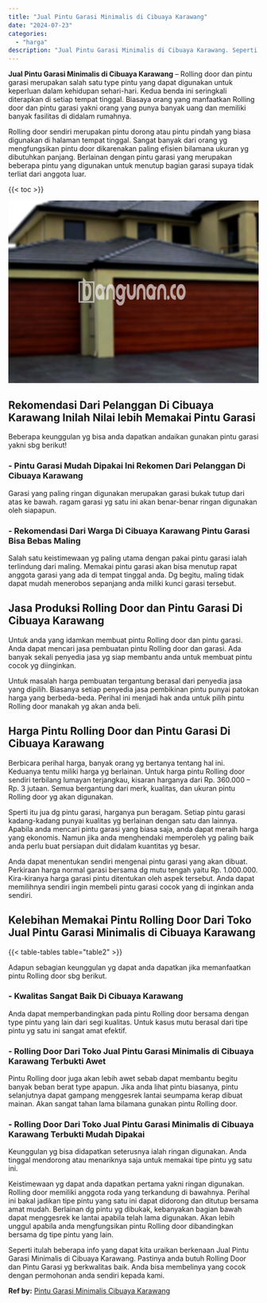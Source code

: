 ```yaml
---
title: "Jual Pintu Garasi Minimalis di Cibuaya Karawang"
date: "2024-07-23"
categories: 
  - "harga"
description: "Jual Pintu Garasi Minimalis di Cibuaya Karawang. Seperti itulah beberapa info yang dapat kita uraikan berkenaan Jual Pintu Garasi Minimalis di Cibuaya Karawa..."
---
```


**Jual Pintu Garasi Minimalis di Cibuaya Karawang** – Rolling door dan pintu garasi merupakan salah satu type pintu yang dapat digunakan untuk keperluan dalam kehidupan sehari-hari. Kedua benda ini seringkali diterapkan di setiap tempat tinggal. Biasaya orang yang manfaatkan Rolling door dan pintu garasi yakni orang yang punya banyak uang dan memiliki banyak fasilitas di didalam rumahnya.

Rolling door sendiri merupakan pintu dorong atau pintu pindah yang biasa digunakan di halaman tempat tinggal. Sangat banyak dari orang yg mengfungsikan pintu door dikarenakan paling efisien bilamana ukuran yg dibutuhkan panjang. Berlainan dengan pintu garasi yang merupakan beberapa pintu yang digunakan untuk menutup bagian garasi supaya tidak terliat dari anggota luar.

{{< toc >}}

![Jual Pintu Garasi Minimalis di Cibuaya Karawang](/images/pintu-garasi-34.png)

## Rekomendasi Dari Pelanggan Di Cibuaya Karawang Inilah Nilai lebih Memakai Pintu Garasi

Beberapa keunggulan yg bisa anda dapatkan andaikan gunakan pintu garasi yakni sbg berikut!

### \- Pintu Garasi Mudah Dipakai Ini Rekomen Dari Pelanggan Di Cibuaya Karawang

Garasi yang paling ringan digunakan merupakan garasi bukak tutup dari atas ke bawah. ragam garasi yg satu ini akan benar-benar ringan digunakan oleh siapapun.

### \- Rekomendasi Dari Warga Di Cibuaya Karawang Pintu Garasi Bisa Bebas Maling

Salah satu keistimewaan yg paling utama dengan pakai pintu garasi ialah terlindung dari maling. Memakai pintu garasi akan bisa menutup rapat anggota garasi yang ada di tempat tinggal anda. Dg begitu, maling tidak dapat mudah menerobos sepanjang anda miliki kunci garasi tersebut.

## Jasa Produksi Rolling Door dan Pintu Garasi Di Cibuaya Karawang

Untuk anda yang idamkan membuat pintu Rolling door dan pintu garasi. Anda dapat mencari jasa pembuatan pintu Rolling door dan garasi. Ada banyak sekali penyedia jasa yg siap membantu anda untuk membuat pintu cocok yg diinginkan.

Untuk masalah harga pembuatan tergantung berasal dari penyedia jasa yang dipilih. Biasanya setiap penyedia jasa pembikinan pintu punyai patokan harga yang berbeda-beda. Perihal ini menjadi hak anda untuk pilih pintu Rolling door manakah yg akan anda beli.

## Harga Pintu Rolling Door dan Pintu Garasi Di Cibuaya Karawang

Berbicara perihal harga, banyak orang yg bertanya tentang hal ini. Keduanya tentu miliki harga yg berlainan. Untuk harga pintu Rolling door sendiri terbilang lumayan terjangkau, kisaran harganya dari Rp. 360.000 – Rp. 3 jutaan. Semua bergantung dari merk, kualitas, dan ukuran pintu Rolling door yg akan digunakan.

Sperti itu jua dg pintu garasi, harganya pun beragam. Setiap pintu garasi kadang-kadang punyai kualitas yg berlainan dengan satu dan lainnya. Apabila anda mencari pintu garasi yang biasa saja, anda dapat meraih harga yang ekonomis. Namun jika anda menghendaki memperoleh yg paling baik anda perlu buat persiapan duit didalam kuantitas yg besar.

Anda dapat menentukan sendiri mengenai pintu garasi yang akan dibuat. Perkiraan harga normal garasi bersama dg mutu tengah yaitu Rp. 1.000.000. Kira-kiranya harga garasi pintu ditentukan oleh aspek tersebut. Anda dapat memilihnya sendiri ingin membeli pintu garasi cocok yang di inginkan anda sendiri.

## Kelebihan Memakai Pintu Rolling Door Dari Toko Jual Pintu Garasi Minimalis di Cibuaya Karawang

{{< table-tables table="table2" >}}

Adapun sebagian keunggulan yg dapat anda dapatkan jika memanfaatkan pintu Rolling door sbg berikut.

### \- Kwalitas Sangat Baik Di Cibuaya Karawang

Anda dapat memperbandingkan pada pintu Rolling door bersama dengan type pintu yang lain dari segi kualitas. Untuk kasus mutu berasal dari tipe pintu yg satu ini sangat amat efektif.

### \- Rolling Door Dari Toko Jual Pintu Garasi Minimalis di Cibuaya Karawang Terbukti Awet

Pintu Rolling door juga akan lebih awet sebab dapat membantu begitu banyak beban berat type apapun. Jika anda lihat pintu biasanya, pintu selanjutnya dapat gampang menggesrek lantai seumpama kerap dibuat mainan. Akan sangat tahan lama bilamana gunakan pintu Rolling door.

### \- Rolling Door Dari Toko Jual Pintu Garasi Minimalis di Cibuaya Karawang Terbukti Mudah Dipakai

Keunggulan yg bisa didapatkan seterusnya ialah ringan digunakan. Anda tinggal mendorong atau menariknya saja untuk memakai tipe pintu yg satu ini.

Keistimewaan yg dapat anda dapatkan pertama yakni ringan digunakan. Rolling door memiliki anggota roda yang terkandung di bawahnya. Perihal ini bakal jadikan tipe pintu yang satu ini dapat didorong dan ditutup bersama amat mudah. Berlainan dg pintu yg dibukak, kebanyakan bagian bawah dapat menggesrek ke lantai apabila telah lama digunakan. Akan lebih unggul apabila anda mengfungsikan pintu Rolling door dibandingkan bersama dg tipe pintu yang lain.

Seperti itulah beberapa info yang dapat kita uraikan berkenaan Jual Pintu Garasi Minimalis di Cibuaya Karawang. Pastinya anda butuh Rolling Door dan Pintu Garasi yg berkwalitas baik. Anda bisa membelinya yang cocok dengan permohonan anda sendiri kepada kami.

**Ref by:** [Pintu Garasi Minimalis Cibuaya Karawang](https://id.wikipedia.org/wiki/Pintu)
